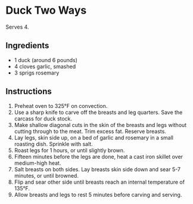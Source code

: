 # Duck Two Ways

Serves 4.

## Ingredients

- 1 duck (around 6 pounds)
- 4 cloves garlic, smashed
- 3 sprigs rosemary

## Instructions

1. Preheat oven to 325&deg;F on convection.
2. Use a sharp knife to carve off the breasts and leg quarters. Save the carcass for duck stock.
3. Make shallow diagonal cuts in the skin of the breasts and legs without cutting through to the meat. Trim excess fat. Reserve breasts.
4. Lay legs, skin side up, on a bed of garlic and rosemary in a small roasting dish. Sprinkle with salt.
5. Roast legs for 1 hours, or until slightly brown.
6. Fifteen minutes before the legs are done, heat a cast iron skillet over medium-high heat.
7. Salt breasts on both sides. Lay breasts skin side down and sear 5-7 minutes, or until browned.
8. Flip and sear other side until breasts reach an internal temperature of 135&deg;F.
9. Allow breasts and legs to rest 5 minutes before carving and serving.
